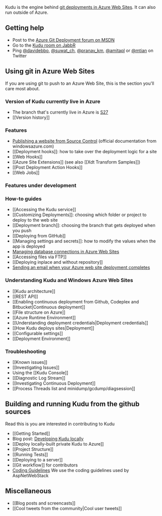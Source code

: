 Kudu is the engine behind [git deployments in Azure Web Sites](https://www.windowsazure.com/en-us/develop/nodejs/common-tasks/publishing-with-git/). It can also run outside of Azure.

## Getting help

* Post to the [Azure Git Deployment forum on MSDN](http://social.msdn.microsoft.com/Forums/en-US/azuregit)
* Go to the [Kudu room on JabbR](http://jabbr.net/#/rooms/kudu)
* Ping [@davidebbo](https://twitter.com/davidebbo), [@suwat_ch](https://twitter.com/suwat_ch), [@pranav_km](https://twitter.com/pranav_km), [@amitapl](https://twitter.com/amitapl) or [@mtian](https://twitter.com/mwtian) on Twitter


## Using git in Azure Web Sites

If you are using git to push to an Azure Web Site, this is the section you'll care most about.

### Version of Kudu currently live in Azure

* The branch that's currently live in Azure is [S27](https://github.com/projectkudu/kudu/releases/tag/S27)
* [[Version history]]

### Features
* [Publishing a website from Source Control](https://www.windowsazure.com/en-us/documentation/articles/web-sites-publish-source-control/) (official documentation from windowsazure.com)
* [[Deployment hooks]]: how to take over the deployment logic for a site
* [[Web Hooks]]
* [[Azure Site Extensions]] (see also [[Xdt Transform Samples]])
* [[Post Deployment Action Hooks]]
* [[Web Jobs]]

### Features under development

### How-to guides

* [[Accessing the Kudu service]]
* [[Customizing Deployments]]: choosing which folder or project to deploy to the web site
* [[Deployment branch]]: choosing the branch that gets deployed when you push
* [[Deploying from GitHub]]
* [[Managing settings and secrets]]: how to modify the values when the app is deployed
* [Managing database connections in Azure Web Sites](http://blog.davidebbo.com/2012/09/managing-database-connections-in-azure.html)
* [[Accessing files via FTP]]
* [[Deploying inplace and without repository]]
* [Sending an email when your Azure web site deployment completes](http://blog.amitapple.com/post/56390805814/deployment-email)

### Understanding Kudu and Windows Azure Web Sites

* [[Kudu architecture]]
* [[REST API]]
* [[Enabling continuous deployment from Github, Codeplex and Bitbucket|Continuous deployment]]
* [[File structure on Azure]]
* [[Azure Runtime Environment]]
* [[Understanding deployment credentials|Deployment credentials]]
* [[How Kudu deploys sites|Deployment]]
* [[Configurable settings]]
* [[Deployment Environment]]

### Troubleshooting

* [[Known issues]]
* [[Investigating Issues]]
* Using the [[Kudu Console]]
* [[Diagnostic Log Stream]]
* [[Investigating Continuous Deployment]]
* [[Process Threads list and minidump/gcdump/diagsession]]

## Building and running Kudu from the github sources

Read this is you are interested in contributing to Kudu

* [[Getting Started]]
* Blog post: [Developing Kudu locally](http://blog.davidebbo.com/2012/06/developing-kudu-locally-and-on-azure.html)
* [[Deploy locally-built private Kudu to Azure]]
* [[Project Structure]]
* [[Running Tests]]
* [[Deploying to a server]]
* [[Git workflow]] for contributors
* [Coding Guidelines](http://aspnetwebstack.codeplex.com/wikipage?title=CodingConventions) We use the coding guidelines used by AspNetWebStack

## Miscellaneous

* [[Blog posts and screencasts]]
* [[Cool tweets from the community|Cool user tweets]]